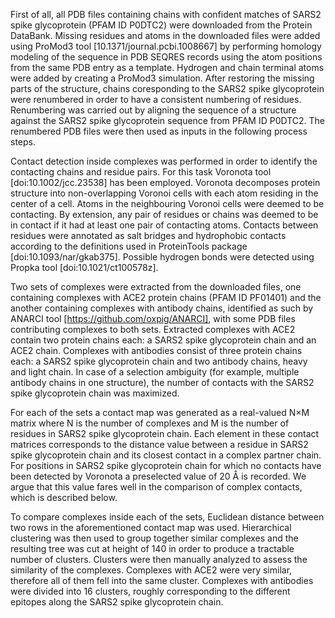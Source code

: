 First of all, all PDB files containing chains with confident matches of SARS2 spike glycoprotein (PFAM ID P0DTC2) were downloaded from the Protein DataBank.
Missing residues and atoms in the downloaded files were added using ProMod3 tool [10.1371/journal.pcbi.1008667] by performing homology modeling of the sequence in PDB SEQRES records using the atom positions from the same PDB entry as a template.
Hydrogen and chain terminal atoms were added by creating a ProMod3 simulation.
After restoring the missing parts of the structure, chains coresponding to the SARS2 spike glycoprotein were renumbered in order to have a consistent numbering of residues.
Renumbering was carried out by aligning the sequence of a structure against the SARS2 spike glycoprotein sequence from PFAM ID P0DTC2.
The renumbered PDB files were then used as inputs in the following process steps.

Contact detection inside complexes was performed in order to identify the contacting chains and residue pairs.
For this task Voronota tool [doi:10.1002/jcc.23538] has been employed.
Voronota decomposes protein structure into non-overlapping Voronoi cells with each atom residing in the center of a cell.
Atoms in the neighbouring Voronoi cells were deemed to be contacting.
By extension, any pair of residues or chains was deemed to be in contact if it had at least one pair of contacting atoms.
Contacts between residues were annotated as salt bridges and hydrophobic contacts according to the definitions used in ProteinTools package [doi:10.1093/nar/gkab375].
Possible hydrogen bonds were detected using Propka tool [doi:10.1021/ct100578z].

Two sets of complexes were extracted from the downloaded files, one containing complexes with ACE2 protein chains (PFAM ID PF01401) and the another containing complexes with antibody chains, identified as such by ANARCI tool [https://github.com/oxpig/ANARCI], with some PDB files contributing complexes to both sets.
Extracted complexes with ACE2 contain two protein chains each: a SARS2 spike glycoprotein chain and an ACE2 chain.
Complexes with antibodies consist of three protein chains each: a SARS2 spike glycoprotein chain and two antibody chains, heavy and light chain.
In case of a selection ambiguity (for example, multiple antibody chains in one structure), the number of contacts with the SARS2 spike glycoprotein chain was maximized.

For each of the sets a contact map was generated as a real-valued N×M matrix where N is the number of complexes and M is the number of residues in SARS2 spike glycoprotein chain.
Each element in these contact matrices corresponds to the distance value between a residue in SARS2 spike glycoprotein chain and its closest contact in a complex partner chain.
For positions in SARS2 spike glycoprotein chain for which no contacts have been detected by Voronota a preselected value of 20 Å is recorded.
We argue that this value fares well in the comparison of complex contacts, which is described below.

To compare complexes inside each of the sets, Euclidean distance between two rows in the aforementioned contact map was used.
Hierarchical clustering was then used to group together similar complexes and the resulting tree was cut at height of 140 in order to produce a tractable number of clusters.
Clusters were then manually analyzed to assess the similarity of the complexes.
Complexes with ACE2 were very similar, therefore all of them fell into the same cluster.
Complexes with antibodies were divided into 16 clusters, roughly corresponding to the different epitopes along the SARS2 spike glycoprotein chain.
